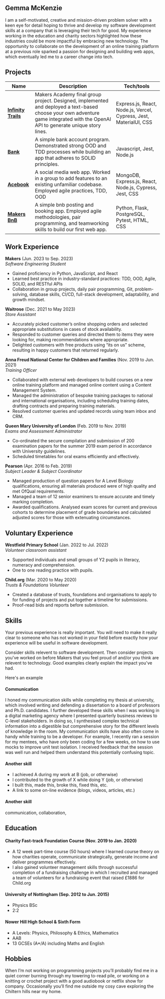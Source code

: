## Gemma McKenzie

I am a self-motivated, creative and mission-driven problem solver with a keen eye for detail hoping to thrive and develop my software development skills at a company that is leveraging their tech for good. My experience working in the education and charity sectors highlighted how these industries could be more impactful by embracing new technology. The opportunity to collaborate on the development of an online training platform at a previous role sparked a passion for designing and building web apps, which eventually led me to a career change into tech.

## Projects

| Name                                                                                | Description                                                                                                                                                                       | Tech/tools                                                         |
| ----------------------------------------------------------------------------------- | --------------------------------------------------------------------------------------------------------------------------------------------------------------------------------- | ------------------------------------------------------------------ |
| **[Infinity Trails](https://github.com/claudiaacchurch/choose-your-adventure.git)** | Makers Academy final group project. Designed, implemented and deployed a text-based choose your own adventure game integrated with the OpenAI API to generate unique story lines. | Express.js, React, Node.js, Vercel, Cypress, Jest, MaterialUI, CSS |
| **[Bank](https://github.com/gmckz/bank.git)**                                       | A simple bank account program. Demonstrated strong OOD and TDD processes while building an app that adheres to SOLID principles.                                                  | Javascript, Jest, Node.js                                          |
| **[Acebook](https://github.com/FahimIslam2410/acebook-mern-water.git)**             | A social media web app. Worked in a group to add features to an existing unfamiliar codebase. Employed agile practices, TDD, OOD                                                  | MongoDB, Express.js, React, Node.js, Cypress, Jest, CSS            |
| **[Makers BnB](https://github.com/FahimIslam2410/HFB-makersbnb.git)**               | A simple bnb posting and booking app. Employed agile methodologies, pair programming, and teamworking skills to build our first web app.                                          | Python, Flask, PostgreSQL, Pytest, HTML, CSS                       |

## Work Experience

**Makers** (Jun. 2023 to Sep. 2023)  
_Software Engineering Student_

-   Gained proficiency in Python, JavaScript, and React
-   Learned best practice in industry-standard practices: TDD, OOD, Agile, SOLID, and RESTful APIs
-   Collaboration in group projects, daily pair programming, Git, problem-solving, database skills, CI/CD, full-stack development, adaptability, and growth mindset.

**Waitrose** (Dec. 2021 to May 2023)  
_Store Assistant_

-   Accurately picked customer’s online shopping orders and selected appropriate substitutions in cases of stock availability.
-   Responded to customer queries and directed them to items they were looking for, making recommendations where appropriate.
-   Delighted customers with free products using “its on us” scheme, resulting in happy customers that returned regularly.

**Anna Freud National Center for Children and Families** (Nov. 2019 to Jun. 2021)  
_Training Officer_

-   Collaborated with external web developers to build courses on a new online training platform and managed online content using a Content Management System.
-   Managed the administration of bespoke training packages to national and international organisations, including scheduling training dates, drafting contracts and preparing training materials.
-   Resolved customer queries and updated records using team inbox and CRM.

**Queen Mary University of London** (Feb. 2019 to Nov. 2019)  
_Exams and Assessment Administrator_

-   Co-ordinated the secure compilation and submission of 200 examination papers for the summer 2019 exam period in accordance with University guidelines.
-   Scheduled timetables for oral exams efficiently and effectively.

**Pearson** (Apr. 2016 to Feb. 2019)  
_Subject Leader & Subject Coordinator_

-   Managed production of question papers for A Level Biology qualifications, ensuring all materials produced were of high quality and met OfQual requirements.
-   Managed a team of 12 senior examiners to ensure accurate and timely marking completion.
-   Awarded qualifications. Analysed exam scores for current and previous cohorts to determine placement of grade boundaries and calculated adjusted scores for those with extenuating circumstances.

## Voluntary Experience

**Westfield Primary School** (Jan. 2022 to Jul. 2022)  
_Volunteer classroom assistant_

-   Supported individuals and small groups of Y2 pupils in literacy, numeracy and comprehension.
-   One to one reading practice with pupils.

**Child.org** (Mar. 2020 to May 2020)  
_Trusts & Foundations Volunteer_

-   Created a database of trusts, foundations and organisations to apply to for funding of projects and put together a timeline for submissions.
-   Proof-read bids and reports before submission.

## Skills

Your previous experience is really important. You will need to make it really clear to someone who has not worked in your field before exactly how your experience will be useful in software development.

Consider skills relevent to software development. Then consider projects you've worked on before Makers that you feel proud of and/or you think are relevent to technology. Good examples clearly explain the impact you've had.

Here's an example

#### Communication

I honed my communication skills while completing my thesis at university, which involved writing and defending a dissertation to a board of professors and Ph.D. candidates. I further developed these skills when I was working in a digital marketing agency where I presented quarterly business reviews to C-level stakeholders. In doing so, I synthesised complex technical information into a digestible but comprehensive story for the different levels of knowledge in the room. My communication skills have also often come in handy while training to be a developer. For example, I recently ran a session for my mentees, who have only been coding for a few weeks, on how to use mocks to improve unit test isolation. I received feedback that the session was well run and helped them understand this potentially confusing topic.

#### Another skill

-   I achieved A during my work at B (job, or otherwise)
-   I contributed to the growth of X while doing Y (job, or otherwise)
-   I built this, made this, broke this, fixed this, etc.
-   A link to some on-line evidence (blogs, videos, articles, etc.)

#### Another skill

communication, collaboration,

## Education

#### Charity Fast-track Foundation Course (Nov. 2019 to Jan. 2020)

-   A 12 week part-time course (50 hours) where I learned course theory on how charities operate, communicate strategically, generate income and deliver programmes effectively.
-   I also gained volunteer management skills through successful completion of a fundraising challenge in which I recruited and managed a team of volunteers for a fundraising event that raised £1886 for Child.org

#### University of Nottingham (Sep. 2012 to Jun. 2015)

-   Physics BSc
-   2:2

#### Nower Hill High School & Sixth Form

-   A Levels: Physics, Philosophy & Ethics, Mathematics
-   AAB
-   13 GCSEs (A\*/A) including Maths and English

## Hobbies

When I’m not working on programming projects you’ll probably find me in a quiet corner burning through my towering to-read pile, or working on a knitting or crochet project with a good audiobook or netflix show for company. Occasionally you’ll find me outside my cosy cave exploring the Chiltern hills near my home.
